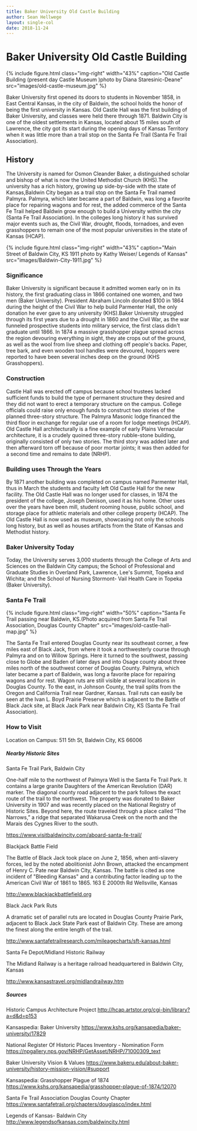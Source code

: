 ```yaml
---
title: Baker University Old Castle Building
author: Sean Hellwege
layout: single-col
date: 2018-11-24
---
```



# Baker University Old Castle Building 


{% include figure.html
  class="img-right"
  width="43%"
  caption="Old Castle Building (present day Castle Museum )photo by Diana Staresinic-Deane"
  src="images/old-castle-museum.jpg"
%}

Baker University first opened its doors to students in November 1858, in East Central Kansas, in the city of Baldwin, the school holds the honor of being the first university in Kansas. Old Castle Hall was the first building of Baker University, and classes were held there through 1871. Baldwin City is one of the oldest settlements in Kansas, located about 15 miles south of Lawrence, the city got its start during the opening days of Kansas Territory when it was little more than a trail stop on the Santa Fe Trail (Santa Fe Trail Association).
  
## History 
  
  The University is named for Osmon Cleander Baker, a distinguished scholar and bishop of what is now the United Methodist Church (KHS).The university has a rich history, growing up side-by-side with the state of Kansas,Baldwin City began as a trail stop on the Santa Fe Trail named Palmyra. Palmyra, which later became a part of Baldwin, was long a favorite place for repairing wagons and for rest, the added commerce of the Santa Fe Trail helped Baldwin grow enough to build a University within the city (Santa Fe Trail Association). In the colleges long history it has survived major events such as, the Civil War, drought, floods, tornadoes, and even grasshoppers to remain one of the most popular universities in the state of Kansas (HCAP). 

{% include figure.html
  class="img-right"
  width="43%"
  caption="Main Street of Baldwin City, KS 1911 photo by Kathy Weiser/ Legends of Kansas"
  src="images/Baldwin-City-1911.jpg"
%}
 
### Significance 

  Baker University is significant because it admitted women early on in its history, the first graduating class in 1866 contained one women, and two men (Baker University). President Abraham Lincoln donated $100 in 1864 during the height of the Civil War to help build Parmenter Hall, the only donation he ever gave to any university (KHS).Baker University struggled through its first years due to a drought in 1860 and the Civil War, as the war funneled prospective students into military service, the first class didn't graduate until 1866.  In 1874 a massive grasshopper plague spread across the region devouring everything in sight, they ate crops out of the ground, as well as the wool from live sheep and clothing off people's backs. Paper, tree bark, and even wooden tool handles were devoured, hoppers were reported to have been several inches deep on the ground (KHS Grasshoppers). 
 
### Construction 
 Castle Hall was erected off campus because school trustees lacked sufficient funds to build the type of permanent structure they desired and they did not want to erect a temporary structure on the campus. College officials could raise only enough funds to construct two stories of the planned three-story structure. The Palmyra Masonic lodge financed the third floor in exchange for regular use of a room for lodge meetings (HCAP). Old Castle Hall architecturally is a fine example of early Plains Vernacular architecture, it is a crudely quoined three-story rubble-stone building, originally consisted of only two stories. The third story was added later and then afterward torn off because of poor mortar joints; it was then added for a second time and remains to date (NRHP). 

### Building uses Through the Years
  By 1871 another building was completed on campus named Parmenter Hall, thus in March the students and faculty left Old Castle Hall for the new facility. The Old Castle Hall was no longer used for classes, in 1874 the president of the college, Joseph Denison, used it as his home. Other uses over the years have been mill, student rooming house, public school, and storage place for athletic materials and other college property (HCAP). The Old Castle Hall is now used as museum, showcasing not only the schools long history, but as well as houses artifacts from the State of Kansas and Methodist history.

### Baker University Today 
 Today, the University serves 3,000 students through the College of Arts and Sciences on the Baldwin City campus; the School of Professional and Graduate Studies in Overland Park, Lawrence, Lee's Summit, Topeka and Wichita; and the School of Nursing Stormont- Vail Health Care in Topeka (Baker University). 
### Santa Fe Trail 

 {% include figure.html
  class="img-right"
  width="50%"
  caption="Santa Fe Trail passing near Baldwin, KS.(Photo acquired from Santa Fe Trail Association, Douglas County Chapter"
  src="images/old-castle-hall-map.jpg"
%}

  The Santa Fe Trail entered Douglas County near its southeast corner, a few miles east of Black Jack, from where it took a northwesterly course through Palmyra and on to Willow Springs. Here it turned to the southwest, passing close to Globe and Baden of later days and into Osage county about three miles north of the southwest corner of Douglas County.  Palmyra, which later became a part of Baldwin, was long a favorite place for repairing wagons and for rest. Wagon ruts are still visible at several locations in Douglas County.  To the east, in Johnson County, the trail splits from the Oregon and California Trail near Gardner, Kansas.   Trail ruts can easily be seen at the Ivan L. Boyd Prairie Preserve which is adjacent to the Battle of Black Jack site, at Black Jack Park near Baldwin City, KS (Santa Fe Trail Association). 
 
### How to Visit 
Location on Campus: 511 5th St, Baldwin City, KS 66006

##### Nearby Historic Sites


Santa Fe Trail Park, Baldwin City

One-half mile to the northwest of Palmyra Well is the Santa Fe Trail Park. It contains a large granite Daughters of the American Revolution (DAR) marker. The diagonal county road adjacent to the park follows the exact route of the trail to the northwest. The property was donated to Baker University in 1907 and was recently placed on the National Registry of Historic Sites. Beyond here, the route traveled through a place called “The Narrows,” a ridge that separated Wakarusa Creek on the north and the Marais des Cygnes River to the south.

<https://www.visitbaldwincity.com/aboard-santa-fe-trail/>

Blackjack Battle Field 

  The Battle of Black Jack took place on June 2, 1856, when anti-slavery forces, led by the noted abolitionist John Brown, attacked the encampment of Henry C. Pate near Baldwin City, Kansas. The battle is cited as one incident of "Bleeding Kansas" and a contributing factor leading up to the American Civil War of 1861 to 1865.
 163 E 2000th Rd
Wellsville, Kansas

<http://www.blackjackbattlefield.org>

Black Jack Park Ruts 

   A dramatic set of parallel ruts are located in Douglas County Prairie Park, adjacent to Black Jack State Park east of Baldwin City. These are among the finest along the entire length of the trail.
   
<http://www.santafetrailresearch.com/mileagecharts/sft-kansas.html>
   
Santa Fe Depot/Midland Historic Railway
   
The Midland Railway is a heritage railroad headquartered in Baldwin City, Kansas
  
<http://www.kansastravel.org/midlandrailway.htm>
   
   
##### Sources 

Historic Campus Architecture Project 
<http://hcap.artstor.org/cgi-bin/library?a=d&d=p153>

Kansaspedia: Baker University
<https://www.kshs.org/kansapedia/baker-university/17829>

National Register Of Historic Places Inventory - Nomination Form
<https://npgallery.nps.gov/NRHP/GetAsset/NRHP/71000309_text>

Baker University Vision & Values
<https://www.bakeru.edu/about-baker-university/history-mission-vision/#support>

Kansaspedia: Grasshopper Plague of 1874
<https://www.kshs.org/kansapedia/grasshopper-plague-of-1874/12070>

Santa Fe Trail Association Douglas County Chapter
<https://www.santafetrail.org/chapters/douglasco/index.html>

Legends of Kansas- Baldwin City
<http://www.legendsofkansas.com/baldwincity.html>
   
   
